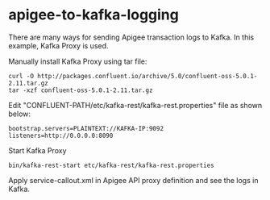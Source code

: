 # apigee-to-kafka-logging

There are many ways for sending Apigee transaction logs to Kafka. In this example, Kafka Proxy is used.

Manually install Kafka Proxy using tar file:

```
curl -O http://packages.confluent.io/archive/5.0/confluent-oss-5.0.1-2.11.tar.gz
tar -xzf confluent-oss-5.0.1-2.11.tar.gz
```

Edit "CONFLUENT-PATH/etc/kafka-rest/kafka-rest.properties" file as shown below:
  
```
bootstrap.servers=PLAINTEXT://KAFKA-IP:9092
listeners=http://0.0.0.0:8090
```

Start Kafka Proxy
```
bin/kafka-rest-start etc/kafka-rest/kafka-rest.properties
```

Apply service-callout.xml in Apigee API proxy definition and see the logs in Kafka.
